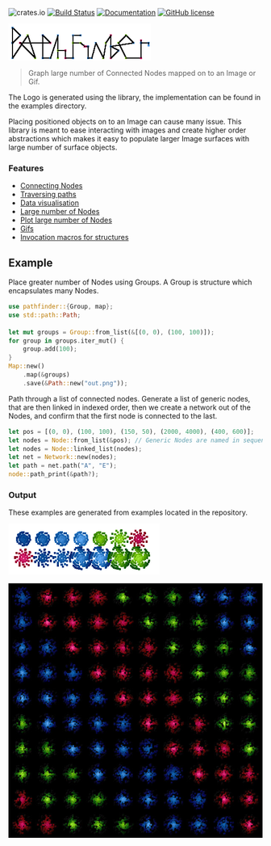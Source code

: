 ![crates.io](https://img.shields.io/crates/d/pathfinder.svg)
[![Build Status](https://travis-ci.org/pontuslaestadius/pathfinder.svg?branch=master)](https://travis-ci.org/pontuslaestadius/pathfinder)
[![Documentation](https://img.shields.io/badge/docs.rs-latest-blue.svg)](https://docs.rs/pathfinder/latest/pathfinder/)
[![GitHub license](https://img.shields.io/github/license/pontuslaestadius/pathfinder.svg)](https://github.com/pontuslaestadius/pathfinder/blob/master/LICENSE)


![Logo of the project](examples/out/hello_world.png)


> Graph large number of Connected Nodes mapped on to an Image or Gif.


The Logo is generated using the library, the implementation can be found in the examples directory.

Placing positioned objects on to an Image can cause many issue. This library is meant to ease interacting with images and create higher order abstractions which makes it easy to populate larger Image surfaces with large number of surface objects.


### Features

* [Connecting Nodes](https://github.com/pontuslaestadius/pathfinder/blob/master/examples/hello_world.rs)
* [Traversing paths](https://github.com/pontuslaestadius/pathfinder/blob/master/examples/mvp.rs)
* [Data visualisation](https://github.com/pontuslaestadius/pathfinder/blob/master/examples/git_log.rs)
* [Large number of Nodes](https://github.com/pontuslaestadius/pathfinder/blob/master/examples/random.rs)
* [Plot large number of Nodes](https://github.com/pontuslaestadius/pathfinder/blob/master/examples/node_plot.rs)
* [Gifs](https://github.com/pontuslaestadius/pathfinder/blob/master/examples/hello_world_gif.rs)
* [Invocation macros for structures](https://docs.rs/pathfinder/latest/pathfinder/#macros)


## Example

Place greater number of Nodes using Groups. A Group is structure which encapsulates many Nodes.

```rust
use pathfinder::{Group, map};
use std::path::Path;

let mut groups = Group::from_list(&[(0, 0), (100, 100)]);
for group in groups.iter_mut() {
    group.add(100);
}
Map::new()
    .map(&groups)
    .save(&Path::new("out.png"));
```

Path through a list of connected nodes.
Generate a list of generic nodes, that are then linked in indexed order, then we create a network out of the Nodes, and confirm that the first node is connected to the last.

```rust
let pos = [(0, 0), (100, 100), (150, 50), (2000, 4000), (400, 600)];
let nodes = Node::from_list(&pos); // Generic Nodes are named in sequence: A-Z.
let nodes = Node::linked_list(nodes);
let net = Network::new(nodes);
let path = net.path("A", "E");
node::path_print(&path?);
```


### Output

These examples are generated from examples located in the repository.

![Node plot](examples/out/node_plot.gif "Gif")

![Groups](examples/out/random.jpg "Groups")

